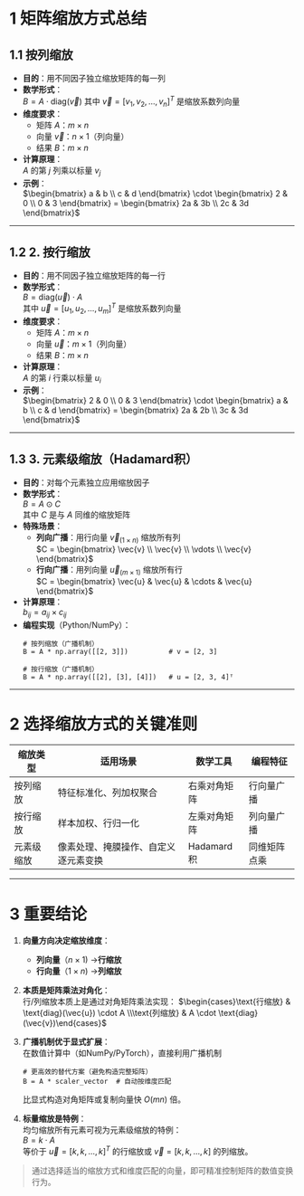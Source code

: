 # 1 矩阵缩放方式总结

## 1.1 ​按列缩放​

- ​**目的**​：用不同因子独立缩放矩阵的每一列
- ​**数学形式**​：  
    $B = A \cdot \text{diag}(\vec{v})$
    其中 $\vec{v} = [v_1, v_2, \ldots, v_n]^T$ 是缩放系数列向量
- ​**维度要求**​：
    - 矩阵 $A$：$m \times n$
    - 向量 $\vec{v}$：$n \times 1$（列向量）
    - 结果 $B$：$m \times n$
- ​**计算原理**​：  
    $A$ 的第 $j$ 列乘以标量 $v_j$
- ​**示例**​：  
    $\begin{bmatrix} a & b \\ c & d \end{bmatrix} \cdot \begin{bmatrix} 2 & 0 \\ 0 & 3 \end{bmatrix} = \begin{bmatrix} 2a & 3b \\ 2c & 3d \end{bmatrix}$

---

## 1.2 ​**2. 按行缩放**​

- ​**目的**​：用不同因子独立缩放矩阵的每一行
- ​**数学形式**​：  
    $B = \text{diag}(\vec{u}) \cdot A$  
    其中 $\vec{u} = [u_1, u_2, \ldots, u_m]^T$ 是缩放系数列向量
- ​**维度要求**​：
    - 矩阵 $A$：$m \times n$
    - 向量 $\vec{u}$：$m \times 1$（列向量）
    - 结果 $B$：$m \times n$
- ​**计算原理**​：  
    $A$ 的第 $i$ 行乘以标量 $u_i$
- ​**示例**​：  
    $\begin{bmatrix} 2 & 0 \\ 0 & 3 \end{bmatrix} \cdot \begin{bmatrix} a & b \\ c & d \end{bmatrix} = \begin{bmatrix} 2a & 2b \\ 3c & 3d \end{bmatrix}$

---

## 1.3 ​**3. 元素级缩放（Hadamard积）​**​

- ​**目的**​：对每个元素独立应用缩放因子
- ​**数学形式**​：  
    $B = A \odot C$  
    其中 $C$ 是与 $A$ 同维的缩放矩阵
- ​**特殊场景**​：
    - ​**列向广播**​：用行向量 $\vec{v}_{(1 \times n)}$ 缩放所有列  
        $C = \begin{bmatrix} \vec{v} \\ \vec{v} \\ \vdots \\ \vec{v} \end{bmatrix}$
    - ​**行向广播**​：用列向量 $\vec{u}_{(m \times 1)}$ 缩放所有行  
        $C = \begin{bmatrix} \vec{u} & \vec{u} & \cdots & \vec{u} \end{bmatrix}$
- ​**计算原理**​：  
    $b_{ij} = a_{ij} \times c_{ij}$
- ​**编程实现**​（Python/NumPy）：
    ```
    # 按列缩放（广播机制）
    B = A * np.array([[2, 3]])          # v = [2, 3]
    
    # 按行缩放（广播机制）
    B = A * np.array([[2], [3], [4]])   # u = [2, 3, 4]ᵀ
    ```

---

# 2 选择缩放方式的关键准则

|​**缩放类型**​|​**适用场景**​|​**数学工具**​|​**编程特征**​|
|---|---|---|---|
|按列缩放|特征标准化、列加权聚合|右乘对角矩阵|行向量广播|
|按行缩放|样本加权、行归一化|左乘对角矩阵|列向量广播|
|元素级缩放|像素处理、掩膜操作、自定义逐元素变换|Hadamard积|同维矩阵点乘|

---

# 3 重要结论
1. ​**向量方向决定缩放维度**​：
    - ​**列向量**​（$n \times 1$) → ​**行缩放**​
    - ​**行向量**​（$1 \times n$) → ​**列缩放**​
2. ​**本质是矩阵乘法对角化**​：  
    行/列缩放本质上是通过对角矩阵乘法实现：
    $\begin{cases}\text{行缩放} & \text{diag}(\vec{u}) \cdot A \\\text{列缩放} & A \cdot \text{diag}(\vec{v})\end{cases}$
    
3. ​**广播机制优于显式扩展**​：  
    在数值计算中（如NumPy/PyTorch），直接利用广播机制
    ```
    # 更高效的替代方案（避免构造完整矩阵）
    B = A * scaler_vector  # 自动按维度匹配
    ```
    比显式构造对角矩阵或复制向量快 $O(mn)$ 倍。
    
4. ​**标量缩放是特例**​：  
    均匀缩放所有元素可视为元素级缩放的特例：  
    $B = k \cdot A$  
    等价于 $\vec{u} = [k,k,\ldots,k]^T$ 的行缩放或 $\vec{v} = [k,k,\ldots,k]$ 的列缩放。
    

> 通过选择适当的缩放方式和维度匹配的向量，即可精准控制矩阵的数值变换行为。

